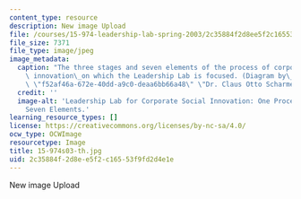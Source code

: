 ```yaml
---
content_type: resource
description: New image Upload
file: /courses/15-974-leadership-lab-spring-2003/2c35884f2d8ee5f2c16553f9fd2d4e1e_15-974s03-th.jpg
file_size: 7371
file_type: image/jpeg
image_metadata:
  caption: "The three stages and seven elements of the process of corporate social\
    \ innovation\_on which the Leadership Lab is focused. (Diagram by\_{{% resource_link\
    \ \"f52af46a-672e-40dd-a9c0-deaa6bb66a48\" \"Dr. Claus Otto Scharmer\" %}}.)"
  credit: ''
  image-alt: 'Leadership Lab for Corporate Social Innovation: One Process, Three Stages,
    Seven Elements.'
learning_resource_types: []
license: https://creativecommons.org/licenses/by-nc-sa/4.0/
ocw_type: OCWImage
resourcetype: Image
title: 15-974s03-th.jpg
uid: 2c35884f-2d8e-e5f2-c165-53f9fd2d4e1e
---
```

New image Upload